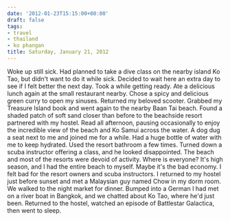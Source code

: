 ```yaml
---
date: '2012-01-23T15:15:00+00:00'
draft: false
tags:
- travel
- thailand
- ko phangan
title: Saturday, January 21, 2012
---
```


Woke up still sick. Had planned to take a dive class on the nearby island Ko Tao, but didn't want to do it while sick. Decided to wait here an extra day to see if I felt better the next day. Took a while getting ready. Ate a delicious lunch again at the small restaurant nearby. Chose a spicy and delicious green curry to open my sinuses. Returned my beloved scooter. Grabbed my Treasure Island book and went again to the nearby Baan Tai beach. Found a shaded patch of soft sand closer than before to the beachside resort partnered with my hostel. Read all afternoon, pausing occasionally to enjoy the incredible view of the beach and Ko Samui across the water. A dog dug a seat next to me and joined me for a while. Had a huge bottle of water with me to keep hydrated. Used the resort bathroom a few times. Turned down a scuba instructor offering a class, and he looked disappointed. The beach and most of the resorts were devoid of activity. Where is everyone? It's high season, and I had the entire beach to myself. Maybe it's the bad economy. I felt bad for the resort owners and scuba instructors. I returned to my hostel just before sunset and met a Malaysian guy named Chow in my dorm room. We walked to the night market for dinner. Bumped into a German I had met on a river boat in Bangkok, and we chatted about Ko Tao, where he'd just been. Returned to the hostel, watched an episode of Battlestar Galactica, then went to sleep.
